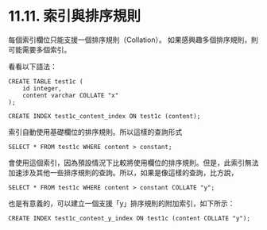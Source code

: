 # 11.11. 索引與排序規則

每個索引欄位只能支援一個排序規則（Collation）。 如果感興趣多個排序規則，則可能需要多個索引。

看看以下語法：

```
CREATE TABLE test1c (
    id integer,
    content varchar COLLATE "x"
);

CREATE INDEX test1c_content_index ON test1c (content);
```

索引自動使用基礎欄位的排序規則。所以這樣的查詢形式

```
SELECT * FROM test1c WHERE content > constant;
```

會使用這個索引，因為預設情況下比較將使用欄位的排序規則。但是，此索引無法加速涉及其他一些排序規則的查詢。所以，如果是像這樣的查詢，比方說，

```
SELECT * FROM test1c WHERE content > constant COLLATE "y";
```

也是有意義的，可以建立一個支援「y」排序規則的附加索引，如下所示：

```
CREATE INDEX test1c_content_y_index ON test1c (content COLLATE "y");
```
